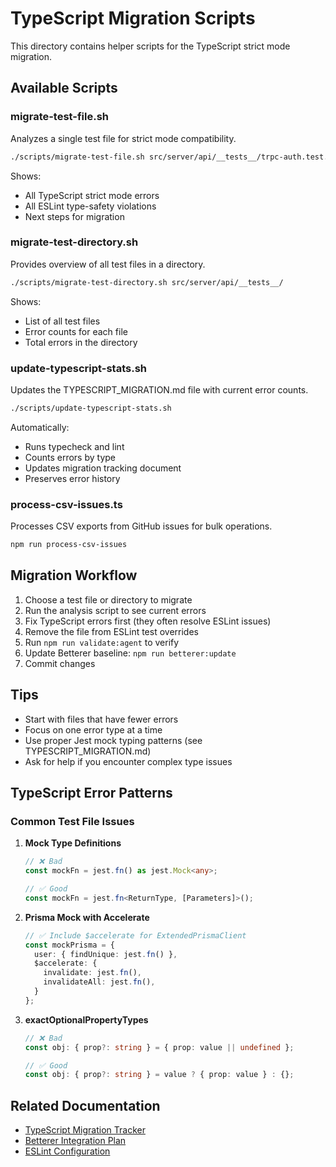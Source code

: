 # TypeScript Migration Scripts

This directory contains helper scripts for the TypeScript strict mode migration.

## Available Scripts

### migrate-test-file.sh
Analyzes a single test file for strict mode compatibility.

```bash
./scripts/migrate-test-file.sh src/server/api/__tests__/trpc-auth.test.ts
```

Shows:
- All TypeScript strict mode errors
- All ESLint type-safety violations
- Next steps for migration

### migrate-test-directory.sh
Provides overview of all test files in a directory.

```bash
./scripts/migrate-test-directory.sh src/server/api/__tests__/
```

Shows:
- List of all test files
- Error counts for each file
- Total errors in the directory

### update-typescript-stats.sh
Updates the TYPESCRIPT_MIGRATION.md file with current error counts.

```bash
./scripts/update-typescript-stats.sh
```

Automatically:
- Runs typecheck and lint
- Counts errors by type
- Updates migration tracking document
- Preserves error history

### process-csv-issues.ts
Processes CSV exports from GitHub issues for bulk operations.

```bash
npm run process-csv-issues
```

## Migration Workflow

1. Choose a test file or directory to migrate
2. Run the analysis script to see current errors
3. Fix TypeScript errors first (they often resolve ESLint issues)
4. Remove the file from ESLint test overrides
5. Run `npm run validate:agent` to verify
6. Update Betterer baseline: `npm run betterer:update`
7. Commit changes

## Tips

- Start with files that have fewer errors
- Focus on one error type at a time
- Use proper Jest mock typing patterns (see TYPESCRIPT_MIGRATION.md)
- Ask for help if you encounter complex type issues

## TypeScript Error Patterns

### Common Test File Issues

1. **Mock Type Definitions**
   ```typescript
   // ❌ Bad
   const mockFn = jest.fn() as jest.Mock<any>;
   
   // ✅ Good
   const mockFn = jest.fn<ReturnType, [Parameters]>();
   ```

2. **Prisma Mock with Accelerate**
   ```typescript
   // ✅ Include $accelerate for ExtendedPrismaClient
   const mockPrisma = {
     user: { findUnique: jest.fn() },
     $accelerate: {
       invalidate: jest.fn(),
       invalidateAll: jest.fn(),
     }
   };
   ```

3. **exactOptionalPropertyTypes**
   ```typescript
   // ❌ Bad
   const obj: { prop?: string } = { prop: value || undefined };
   
   // ✅ Good
   const obj: { prop?: string } = value ? { prop: value } : {};
   ```

## Related Documentation

- [TypeScript Migration Tracker](../TYPESCRIPT_MIGRATION.md)
- [Betterer Integration Plan](../docs/typescript-migration/betterer-integration-plan.md)
- [ESLint Configuration](../eslint.config.js)